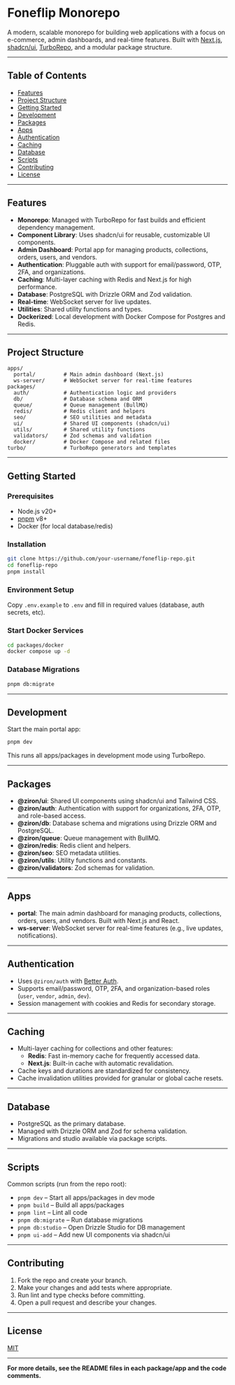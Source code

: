 # Foneflip Monorepo

A modern, scalable monorepo for building web applications with a focus on e-commerce, admin dashboards, and real-time features. Built with [Next.js](https://nextjs.org/), [shadcn/ui](https://ui.shadcn.com/), [TurboRepo](https://turbo.build/), and a modular package structure.

---

## Table of Contents

- [Features](#features)
- [Project Structure](#project-structure)
- [Getting Started](#getting-started)
- [Development](#development)
- [Packages](#packages)
- [Apps](#apps)
- [Authentication](#authentication)
- [Caching](#caching)
- [Database](#database)
- [Scripts](#scripts)
- [Contributing](#contributing)
- [License](#license)

---

## Features

- **Monorepo**: Managed with TurboRepo for fast builds and efficient dependency management.
- **Component Library**: Uses shadcn/ui for reusable, customizable UI components.
- **Admin Dashboard**: Portal app for managing products, collections, orders, users, and vendors.
- **Authentication**: Pluggable auth with support for email/password, OTP, 2FA, and organizations.
- **Caching**: Multi-layer caching with Redis and Next.js for high performance.
- **Database**: PostgreSQL with Drizzle ORM and Zod validation.
- **Real-time**: WebSocket server for live updates.
- **Utilities**: Shared utility functions and types.
- **Dockerized**: Local development with Docker Compose for Postgres and Redis.

---

## Project Structure

```
apps/
  portal/         # Main admin dashboard (Next.js)
  ws-server/      # WebSocket server for real-time features
packages/
  auth/           # Authentication logic and providers
  db/             # Database schema and ORM
  queue/          # Queue management (BullMQ)
  redis/          # Redis client and helpers
  seo/            # SEO utilities and metadata
  ui/             # Shared UI components (shadcn/ui)
  utils/          # Shared utility functions
  validators/     # Zod schemas and validation
  docker/         # Docker Compose and related files
turbo/            # TurboRepo generators and templates
```

---

## Getting Started

### Prerequisites

- Node.js v20+
- [pnpm](https://pnpm.io/) v8+
- Docker (for local database/redis)

### Installation

```bash
git clone https://github.com/your-username/foneflip-repo.git
cd foneflip-repo
pnpm install
```

### Environment Setup

Copy `.env.example` to `.env` and fill in required values (database, auth secrets, etc).

### Start Docker Services

```bash
cd packages/docker
docker compose up -d
```

### Database Migrations

```bash
pnpm db:migrate
```

---

## Development

Start the main portal app:

```bash
pnpm dev
```

This runs all apps/packages in development mode using TurboRepo.

---

## Packages

- **@ziron/ui**: Shared UI components using shadcn/ui and Tailwind CSS.
- **@ziron/auth**: Authentication with support for organizations, 2FA, OTP, and role-based access.
- **@ziron/db**: Database schema and migrations using Drizzle ORM and PostgreSQL.
- **@ziron/queue**: Queue management with BullMQ.
- **@ziron/redis**: Redis client and helpers.
- **@ziron/seo**: SEO metadata utilities.
- **@ziron/utils**: Utility functions and constants.
- **@ziron/validators**: Zod schemas for validation.

---

## Apps

- **portal**: The main admin dashboard for managing products, collections, orders, users, and vendors. Built with Next.js and React.
- **ws-server**: WebSocket server for real-time features (e.g., live updates, notifications).

---

## Authentication

- Uses `@ziron/auth` with [Better Auth](https://github.com/your-org/better-auth).
- Supports email/password, OTP, 2FA, and organization-based roles (`user`, `vendor`, `admin`, `dev`).
- Session management with cookies and Redis for secondary storage.

---

## Caching

- Multi-layer caching for collections and other features:
  - **Redis**: Fast in-memory cache for frequently accessed data.
  - **Next.js**: Built-in cache with automatic revalidation.
- Cache keys and durations are standardized for consistency.
- Cache invalidation utilities provided for granular or global cache resets.

---

## Database

- PostgreSQL as the primary database.
- Managed with Drizzle ORM and Zod for schema validation.
- Migrations and studio available via package scripts.

---

## Scripts

Common scripts (run from the repo root):

- `pnpm dev` – Start all apps/packages in dev mode
- `pnpm build` – Build all apps/packages
- `pnpm lint` – Lint all code
- `pnpm db:migrate` – Run database migrations
- `pnpm db:studio` – Open Drizzle Studio for DB management
- `pnpm ui-add` – Add new UI components via shadcn/ui

---

## Contributing

1. Fork the repo and create your branch.
2. Make your changes and add tests where appropriate.
3. Run lint and type checks before committing.
4. Open a pull request and describe your changes.

---

## License

[MIT](LICENSE)

---

**For more details, see the README files in each package/app and the code comments.**
